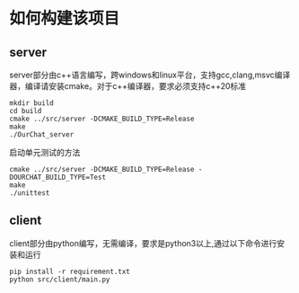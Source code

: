 # 如何构建该项目

## server
server部分由c++语言编写，跨windows和linux平台，支持gcc,clang,msvc编译器，编译请安装cmake。对于c++编译器，要求必须支持c++20标准
```
mkdir build
cd build
cmake ../src/server -DCMAKE_BUILD_TYPE=Release
make
./OurChat_server
```
启动单元测试的方法
```
cmake ../src/server -DCMAKE_BUILD_TYPE=Release -DOURCHAT_BUILD_TYPE=Test
make
./unittest
```

## client
client部分由python编写，无需编译，要求是python3以上,通过以下命令进行安装和运行
```
pip install -r requirement.txt
python src/client/main.py
```